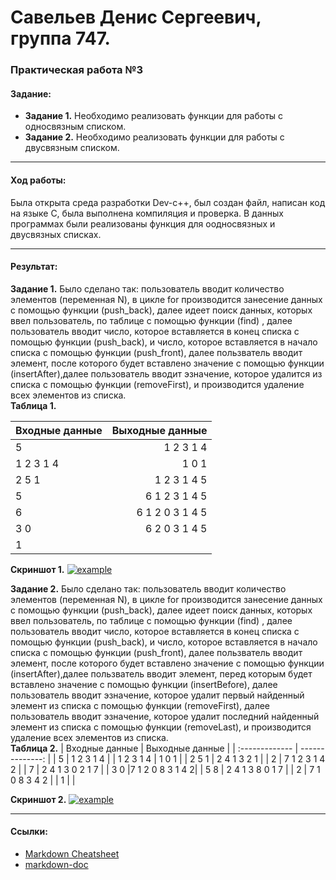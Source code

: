 # Савельев Денис Сергеевич, группа 747. #
### Практическая работа №3 ###
#### Задание: ####
- **Задание 1.** Необходимо реализовать функции для работы с односвязным списком.
- **Задание 2.** Необходимо реализовать функции для работы с двусвязным списком.
___
#### Ход работы: ####
   Была открыта среда разработки Dev-c++, был создан файл, написан код на языке С, была выполнена компиляция и проверка.
   В данных программах были реализованы функция для оодносвязных и двусвязных списках.

___
#### Результат: ####
  **Задание 1.** Было сделано так: пользователь вводит количество элементов (переменная N), в цикле for производится занесение данных с помощью функции (push_back), далее идеет поиск данных, которых ввел пользователь, по таблице с помощью функции (find) , далее пользователь вводит число, которое вставляется в конец списка с помощью функции (push_back), и число, которое вставляется в начало списка с помощью функции (push_front), далее пользватель вводит элемент, после которого будет вставлено значение с помощью функции (insertAfter),далее пользователь вводит эзначение, которое удалится из списка с помощью функции (removeFirst), и производится удаление всех элементов из списка.  
  **Таблица 1.**

| Входные данные | Выходные данные |
| :------------- | --------------: |
| 5              |  1 2 3 1 4      |
| 1 2 3 1 4      | 1 0 1           |
| 2 5 1          | 1 2 3 1 4 5     |
| 5              | 6 1 2 3 1 4 5   |
| 6              | 6 1 2 0 3 1 4 5 |
| 3 0            | 6 2 0 3 1 4 5   |
| 1              |                 |
  
  **Скриншот 1.**
[![example](скрин1)](пример1) 

  
  **Задание 2.** Было сделано так: пользователь вводит количество элементов (переменная N), в цикле for производится занесение данных с помощью функции (push_back), далее идеет поиск данных, которых ввел пользователь, по таблице с помощью функции (find) , далее пользователь вводит число, которое вставляется в конец списка с помощью функции (push_back), и число, которое вставляется в начало списка с помощью функции (push_front), далее пользватель вводит элемент, после которого будет вставлено значение с помощью функции (insertAfter),далее пользватель вводит элемент, перед которым будет вставлено значение с помощью функции (insertBefore), далее пользователь вводит эзначение, которое  удалит первый найденный элемент из списка с помощью функции (removeFirst), далее пользователь вводит эзначение, которое  удалит последний найденный элемент из списка с помощью функции (removeLast), и производится удаление всех элементов из списка.  
  **Таблица 2.**
| Входные данные | Выходные данные |
| :------------- | --------------: |
| 5              |  1 2 3 1 4      |
| 1 2 3 1 4      | 1 0 1           |
| 2 5 1          | 2 4 1 3 2 1     |
| 2              | 7 1 2 3 1 4 2   |
| 7              | 2 4 1 3 0 2 1 7 |
| 3 0            |7 1 2 0 8 3 1 4 2|
| 5 8            | 2 4 1 3 8 0 1 7 |
| 2              | 7 1 0 8 3 4 2   |
| 1              |                 |

  
  **Скриншот 2.**
[![example](скрин2)](пример2)
___
#### Ссылки: ####  
- [Markdown Cheatsheet](https://github.com/adam-p/markdown-here/wiki/Markdown-Cheatsheet)
- [markdown-doc](https://github.com/OlgaVlasova/markdown-doc/blob/master/README.md#Parag)
